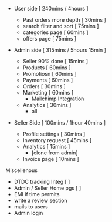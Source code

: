 - User side [ 240mins / 4hours ]
  - Past orders more depth  [ 30mins ]
  - search filter and sort  [ 75mins ]
  - categories page         [ 60mins ]
  - offers page             [ 75mins ]

- Admin side [ 315mins / 5hours 15min ]
  - Seller 90% done         [ 15mins ]
  - Products                [ 60mins ]
  - Promotiosn              [ 60mins ]
  - Payments                [ 60mins ]
  - Orders                  [ 30mins ]
  - Marketing               [ 60mins ]
    - Mailchimp Integration 
  - Analytics               [ 30mins ]
    - all 

- Seller Side [ 100mins / 1hour 40mins ]
  - Profile settings        [ 30mins ]                  
  - Inventory request       [ 45mins ]
  - Analytics               [ 15mins ]
    - [clone from admin]
  - Invoice page            [ 10mins ]

Miscellenous
  - DTDC tracking Integ     [  ]
  - Admin / Seller Home pgs [  ]
  - EMI if time permits
  - write a review section
  - mails to users 
  - Admin login
  
